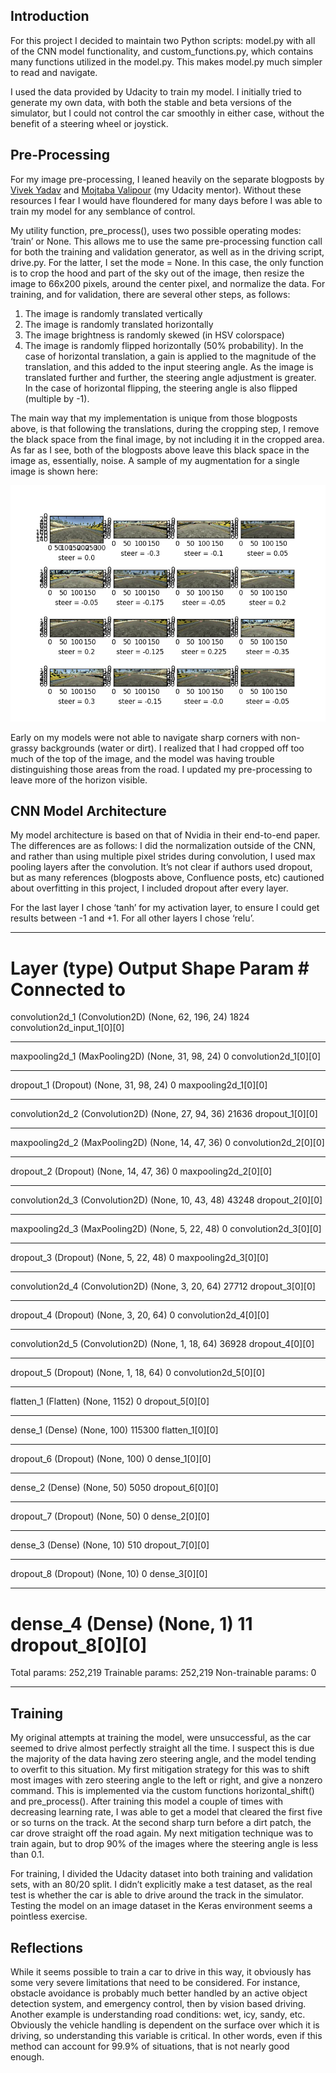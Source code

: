 ## Introduction ##

For this project I decided to maintain two Python scripts: model.py with all of the CNN model functionality, and custom_functions.py, which contains many functions utilized in the model.py.  This makes model.py much simpler to read and navigate.

I used the data provided by Udacity to train my model.  I initially tried to generate my own data, with both the stable and beta versions of the simulator, but I could not control the car smoothly in either case, without the benefit of a steering wheel or joystick.

## Pre-Processing ##

For my image pre-processing, I leaned heavily on the separate blogposts by [Vivek Yadav](https://chatbotslife.com/using-augmentation-to-mimic-human-driving-496b569760a9#.5zfkeeph4) and [Mojtaba Valipour](https://medium.com/@ValipourMojtaba/my-approach-for-project-3-2545578a9319#.em46k7679) (my Udacity mentor).  Without these resources I fear I would have floundered for many days before I was able to train my model for any semblance of control.

My utility function, pre_process(), uses two possible operating modes: ‘train’ or None.  This allows me to use the same pre-processing function call for both the training and validation generator, as well as in the driving script, drive.py.  For the latter, I set the mode = None.  In this case, the only function is to crop the hood and part of the sky out of the image, then resize the image to 66x200 pixels, around the center pixel, and normalize the data.  For training, and for validation, there are several other steps, as follows:
1. The image is randomly translated vertically
2. The image is randomly translated horizontally
3. The image brightness is randomly skewed (in HSV colorspace)
4. The image is randomly flipped horizontally (50% probability).
In the case of horizontal translation, a gain is applied to the magnitude of the translation, and this added to the input steering angle.  As the image is translated further and further, the steering angle adjustment is greater.  In the case of horizontal flipping, the steering angle is also flipped (multiple by -1).

The main way that my implementation is unique from those blogposts above, is that following the translations, during the cropping step, I remove the black space from the final image, by not including it in the cropped area.  As far as I see, both of the blogposts above leave this black space in the image as, essentially, noise.  A sample of my augmentation for a single image is shown here:

![augmentation.png should go here, whoops!](augmentation.png)

Early on my models were not able to navigate sharp corners with non-grassy backgrounds (water or dirt).  I realized that I had cropped off too much of the top of the image, and the model was having trouble distinguishing those areas from the road.  I updated my pre-processing to leave more of the horizon visible.

## CNN Model Architecture ##

My model architecture is based on that of Nvidia in their end-to-end paper.  The differences are as follows: I did the normalization outside of the CNN, and rather than using multiple pixel strides during convolution, I used max pooling layers after the convolution.  It’s not clear if authors used dropout, but as many references (blogposts above, Confluence posts, etc) cautioned about overfitting in this project, I included dropout after every layer. 

For the last layer I chose ‘tanh’ for my activation layer, to ensure I could get results between -1 and +1.  For all other layers I chose ‘relu’.

____________________________________________________________________________________________________
Layer (type)                     Output Shape          Param #     Connected to                     
====================================================================================================
 convolution2d_1 (Convolution2D)  (None, 62, 196, 24)   1824        convolution2d_input_1[0][0]      
____________________________________________________________________________________________________
 maxpooling2d_1 (MaxPooling2D)    (None, 31, 98, 24)    0           convolution2d_1[0][0]            
____________________________________________________________________________________________________
 dropout_1 (Dropout)              (None, 31, 98, 24)    0           maxpooling2d_1[0][0]             
____________________________________________________________________________________________________
 convolution2d_2 (Convolution2D)  (None, 27, 94, 36)    21636       dropout_1[0][0]                  
____________________________________________________________________________________________________
 maxpooling2d_2 (MaxPooling2D)    (None, 14, 47, 36)    0           convolution2d_2[0][0]            
____________________________________________________________________________________________________
 dropout_2 (Dropout)              (None, 14, 47, 36)    0           maxpooling2d_2[0][0]             
____________________________________________________________________________________________________
 convolution2d_3 (Convolution2D)  (None, 10, 43, 48)    43248       dropout_2[0][0]                  
____________________________________________________________________________________________________
 maxpooling2d_3 (MaxPooling2D)    (None, 5, 22, 48)     0           convolution2d_3[0][0]            
____________________________________________________________________________________________________
 dropout_3 (Dropout)              (None, 5, 22, 48)     0           maxpooling2d_3[0][0]             
____________________________________________________________________________________________________
 convolution2d_4 (Convolution2D)  (None, 3, 20, 64)     27712       dropout_3[0][0]                  
____________________________________________________________________________________________________
 dropout_4 (Dropout)              (None, 3, 20, 64)     0           convolution2d_4[0][0]            
____________________________________________________________________________________________________
 convolution2d_5 (Convolution2D)  (None, 1, 18, 64)     36928       dropout_4[0][0]                  
____________________________________________________________________________________________________
 dropout_5 (Dropout)              (None, 1, 18, 64)     0           convolution2d_5[0][0]            
____________________________________________________________________________________________________
 flatten_1 (Flatten)              (None, 1152)          0           dropout_5[0][0]                  
____________________________________________________________________________________________________
 dense_1 (Dense)                  (None, 100)           115300      flatten_1[0][0]                  
____________________________________________________________________________________________________
 dropout_6 (Dropout)              (None, 100)           0           dense_1[0][0]                    
____________________________________________________________________________________________________
 dense_2 (Dense)                  (None, 50)            5050        dropout_6[0][0]                  
____________________________________________________________________________________________________
 dropout_7 (Dropout)              (None, 50)            0           dense_2[0][0]                    
____________________________________________________________________________________________________
 dense_3 (Dense)                  (None, 10)            510         dropout_7[0][0]                  
____________________________________________________________________________________________________
 dropout_8 (Dropout)              (None, 10)            0           dense_3[0][0]                    
____________________________________________________________________________________________________
 dense_4 (Dense)                  (None, 1)             11          dropout_8[0][0]                  
====================================================================================================
Total params: 252,219
Trainable params: 252,219
Non-trainable params: 0
____________________________________________________________________________________________________

## Training ##

My original attempts at training the model, were unsuccessful, as the car seemed to drive almost perfectly straight all the time.  I suspect this is due the majority of the data having zero steering angle, and the model tending to overfit to this situation.  My first mitigation strategy for this was to shift most images with zero steering angle to the left or right, and give a nonzero command.  This is implemented via the custom functions horizontal_shift() and pre_process().  After training this model a couple of times with decreasing learning rate, I was able to get a model that cleared the first five or so turns on the track.  At the second sharp turn before a dirt patch, the car drove straight off the road again.  My next mitigation technique was to train again, but to drop 90% of the images where the steering angle is less than 0.1.

For training, I divided the Udacity dataset into both training and validation sets, with an 80/20 split.  I didn’t explicitly make a test dataset, as the real test is whether the car is able to drive around the track in the simulator.  Testing the model on an image dataset in the Keras environment seems a pointless exercise.

## Reflections ##

While it seems possible to train a car to drive in this way, it obviously has some very severe limitations that need to be considered.  For instance, obstacle avoidance is probably much better handled by an active object detection system, and emergency control, then by vision based driving.  Another example is understanding road conditions: wet, icy, sandy, etc.  Obviously the vehicle handling is dependent on the surface over which it is driving, so understanding this variable is critical.  In other words, even if this method can account for 99.9% of situations, that is not nearly good enough.
